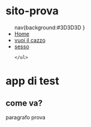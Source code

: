 # sito-prova
<!DOCTYPE html>
<html lang="en">
<head>
    <meta charset="UTF-8">
    <title>test app</title>
</head>
<body>
<nav>
    <ul>
        nav{background:#3D3D3D
            }
        <li><a href="#">Home</a></li>
        <li><a href="#">vuoi il cazzo</a></li>
        <li><a href="#">sesso</a></li>

    </ul>
</nav>
<div>
    <div>
    <h1>app di test</h1>
    </div>
    <div><h2>  come va?</h2>
    </div>
    <div>
        <p> paragrafo prova</p>
    </div>


</div>

</body>
</html>
